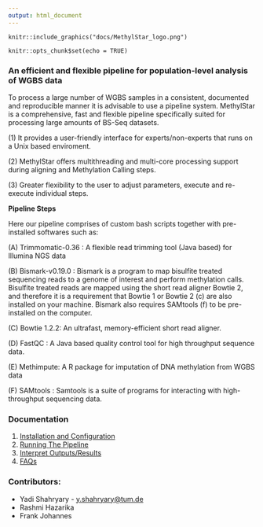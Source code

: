 ```yaml
---
output: html_document
---
```

```{r figurename, echo=FALSE, out.width = '40%'}
knitr::include_graphics("docs/MethylStar_logo.png")
```

```{r setup, include=FALSE}
knitr::opts_chunk$set(echo = TRUE)
```

### An efficient and flexible pipeline for population-level analysis of WGBS data

To process a large number of WGBS samples in a consistent, documented and reproducible manner it is advisable to use a pipeline system. MethylStar is a comprehensive, fast and flexible pipeline specifically suited for processing large amounts of BS-Seq datasets.

(1) It provides a user-friendly interface for experts/non-experts that runs on a Unix based enviroment.

(2) MethylStar offers multithreading and multi-core processing support during aligning and Methylation Calling steps.

(3) Greater flexibility to the user to adjust parameters, execute and re-execute individual steps.

**Pipeline Steps**

Here our pipeline comprises of custom bash scripts together with pre-installed softwares such as:

(A) Trimmomatic-0.36 : A flexible read trimming tool (Java based) for Illumina NGS data

(B) Bismark-v0.19.0 : Bismark is a program to map bisulfite treated sequencing reads to a genome of interest and perform methylation calls. Bisulfite treated reads are mapped using the short read aligner Bowtie 2, and  therefore it  is  a  requirement  that  Bowtie 1 or  Bowtie  2 (c) are also installed on your machine. Bismark also requires SAMtools (f) to be pre-installed on the computer.

(C) Bowtie 1.2.2: An ultrafast, memory-efficient short read aligner.

(D) FastQC : A Java based quality control tool for high throughput sequence data.

(E) Methimpute: A R package for imputation of DNA methylation from WGBS data

(F) SAMtools : Samtools is a suite of programs for interacting with high-throughput sequencing data.

### Documentation

1. [Installation and Configuration](installation.html)
2. [Running The Pipeline](runPipeline.html)
3. [Interpret Outputs/Results](docs/directory.md)
5. [FAQs](docs/faq.md)


### Contributors:

- Yadi Shahryary - y.shahryary@tum.de
- Rashmi Hazarika
- Frank Johannes